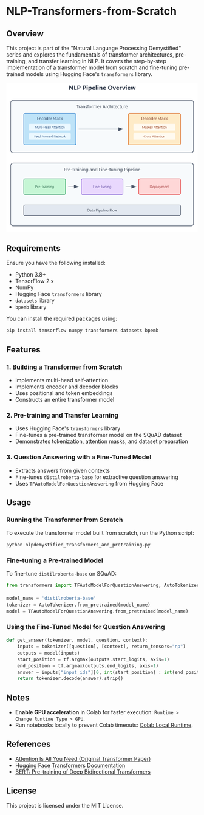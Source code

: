 # NLP-Transformers-from-Scratch

## Overview
This project is part of the "Natural Language Processing Demystified" series and explores the fundamentals of transformer architectures, pre-training, and transfer learning in NLP. It covers the step-by-step implementation of a transformer model from scratch and fine-tuning pre-trained models using Hugging Face's `transformers` library.

![NLP Pipeline and Transformer Architecture](nlp_architecture.png)

## Requirements
Ensure you have the following installed:
- Python 3.8+
- TensorFlow 2.x
- NumPy
- Hugging Face `transformers` library
- `datasets` library
- `bpemb` library

You can install the required packages using:
```bash
pip install tensorflow numpy transformers datasets bpemb
```

## Features
### 1. Building a Transformer from Scratch
- Implements multi-head self-attention
- Implements encoder and decoder blocks
- Uses positional and token embeddings
- Constructs an entire transformer model

### 2. Pre-training and Transfer Learning
- Uses Hugging Face's `transformers` library
- Fine-tunes a pre-trained transformer model on the SQuAD dataset
- Demonstrates tokenization, attention masks, and dataset preparation

### 3. Question Answering with a Fine-Tuned Model
- Extracts answers from given contexts
- Fine-tunes `distilroberta-base` for extractive question answering
- Uses `TFAutoModelForQuestionAnswering` from Hugging Face

## Usage
### Running the Transformer from Scratch
To execute the transformer model built from scratch, run the Python script:
```bash
python nlpdemystified_transformers_and_pretraining.py
```

### Fine-tuning a Pre-trained Model
To fine-tune `distilroberta-base` on SQuAD:
```python
from transformers import TFAutoModelForQuestionAnswering, AutoTokenizer

model_name = 'distilroberta-base'
tokenizer = AutoTokenizer.from_pretrained(model_name)
model = TFAutoModelForQuestionAnswering.from_pretrained(model_name)
```

### Using the Fine-Tuned Model for Question Answering
```python
def get_answer(tokenizer, model, question, context):
    inputs = tokenizer([question], [context], return_tensors="np")
    outputs = model(inputs)
    start_position = tf.argmax(outputs.start_logits, axis=1)
    end_position = tf.argmax(outputs.end_logits, axis=1)
    answer = inputs["input_ids"][0, int(start_position) : int(end_position) + 1]
    return tokenizer.decode(answer).strip()
```

## Notes
- **Enable GPU acceleration** in Colab for faster execution: `Runtime > Change Runtime Type > GPU`.
- Run notebooks locally to prevent Colab timeouts: [Colab Local Runtime](https://research.google.com/colaboratory/local-runtimes.html).

## References
- [Attention Is All You Need (Original Transformer Paper)](https://arxiv.org/abs/1706.03762)
- [Hugging Face Transformers Documentation](https://huggingface.co/docs/transformers/)
- [BERT: Pre-training of Deep Bidirectional Transformers](https://arxiv.org/abs/1810.04805)

## License
This project is licensed under the MIT License.

